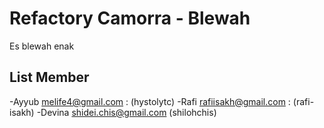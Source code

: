 # Refactory Camorra - Blewah
Es blewah enak

## List Member
-Ayyub <melife4@gmail.com> : (hystolytc)
-Rafi <rafiisakh@gmail.com> : (rafi-isakh)
-Devina <shidei.chis@gmail.com> (shilohchis) 

